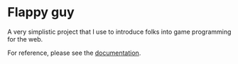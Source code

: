 # Flappy guy

A very simplistic project that I use to introduce folks into game programming for the web.

For reference, please see the [documentation](https://github.com/daniel-v/flappyguy/blob/master/docs/docs.md).